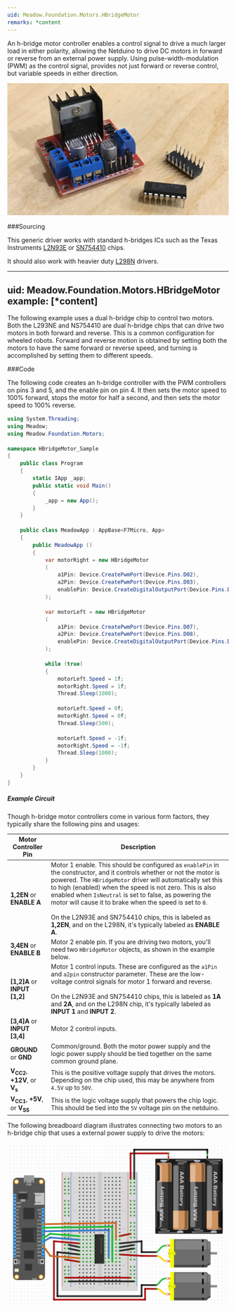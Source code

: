 ```yaml
---
uid: Meadow.Foundation.Motors.HBridgeMotor
remarks: *content
---
```


An h-bridge motor controller enables a control signal to drive a much larger load in either polarity, allowing the Netduino to drive DC motors in forward or reverse from an external power supply. Using pulse-width-modulation (PWM) as the control signal, provides not just forward or reverse control, but variable speeds in either direction.

![](../../API_Assets/Meadow.Foundation.Motors.HBridgeMotor/HBridges.jpg)

###Sourcing

This generic driver works with standard h-bridges ICs such as the Texas Instruments [L2N93E](https://octopart.com/search?q=L293NE) or [SN754410](https://octopart.com/search?q=SN754410) chips.

It should also work with heavier duty [L298N](https://www.amazon.com/s/ref=nb_sb_noss_2?url=search-alias%3Daps&field-keywords=l298n) drivers.

---
uid: Meadow.Foundation.Motors.HBridgeMotor
example: [*content]
---

The following example uses a dual h-bridge chip to control two motors. Both the L293NE and NS754410 are dual h-bridge chips that can drive two motors in both forward and reverse. This is a common configuration for wheeled robots. Forward and reverse motion is obtained by setting both the motors to have the same forward or reverse speed, and turning is accomplished by setting them to different speeds.

###Code

The following code creates an h-bridge controller with the PWM controllers on pins 3 and 5, and the enable pin on pin 4. It then sets the motor speed to 100% forward, stops the motor for half a second, and then sets the motor speed to 100% reverse.

```csharp
using System.Threading;
using Meadow;
using Meadow.Foundation.Motors;

namespace HBridgeMotor_Sample
{
    public class Program
    {
        static IApp _app; 
        public static void Main()
        {
            _app = new App();
        }
    }
    
    public class MeadowApp : AppBase<F7Micro, App>
    {
        public MeadowApp ()
        {
            var motorRight = new HBridgeMotor
            (
                a1Pin: Device.CreatePwmPort(Device.Pins.D02),
                a2Pin: Device.CreatePwmPort(Device.Pins.D03),
                enablePin: Device.CreateDigitalOutputPort(Device.Pins.D04)
            );

            var motorLeft = new HBridgeMotor
            (
                a1Pin: Device.CreatePwmPort(Device.Pins.D07),
                a2Pin: Device.CreatePwmPort(Device.Pins.D08),
                enablePin: Device.CreateDigitalOutputPort(Device.Pins.D09)
            );

            while (true)
            {
                motorLeft.Speed = 1f;
                motorRight.Speed = 1f;
                Thread.Sleep(1000);

                motorLeft.Speed = 0f;
                motorRight.Speed = 0f;
                Thread.Sleep(500);

                motorLeft.Speed = -1f;
                motorRight.Speed = -1f;
                Thread.Sleep(1000);
            }
        }
    }
}
```

##### Example Circuit

Though h-bridge motor controllers come in various form factors, they typically share the following pins and usages:

| Motor Controller Pin           | Description                                           |
|--------------------------------|-------------------------------------------------------|
| **1,2EN** or **ENABLE A**      | Motor 1 enable. This should be configured as `enablePin` in the constructor, and it controls whether or not the motor is powered. The `HBridgeMotor` driver will automatically set this to high (enabled) when the speed is not zero. This is also enabled when `IsNeutral` is set to false, as powering the motor will cause it to brake when the speed is set to `0`. <br/><br/> On the L2N93E and SN754410 chips, this is labeled as **1,2EN**, and on the L298N, it's typically labeled as **ENABLE A**. |
| **3,4EN** or **ENABLE B**             | Motor 2 enable pin. If you are driving two motors, you'll need two `HBridgeMotor` objects, as shown in the example below. |
| **[1,2]A** or **INPUT [1,2]**  | Motor 1 control inputs. These are configured as the `a1Pin` and `a2pin` constructor parameter. These are the low-voltage control signals for motor 1 forward and reverse. <br/><br/> On the L2N93E and SN754410 chips, this is labeled as **1A** and **2A**, and on the L298N chip, it's typically labeled as **INPUT 1** and **INPUT 2**. |
| **[3,4]A** or **INPUT [3,4]**   | Motor 2 control inputs.                              |
| **GROUND** or **GND**           | Common/ground. Both the motor power supply and the logic power supply should be tied together on the same common ground plane. |
| **V<sub>CC2</sub>**, **+12V**, or **V<sub>s</sub>** | This is the positive voltage supply that drives the motors. Depending on the chip used, this may be anywhere from `4.5V` up to `50V`. |
| **V<sub>CC1</sub>**, **+5V**, or **V<sub>SS</sub>** | This is the logic voltage supply that powers the chip logic. This should be tied into the `5V` voltage pin on the netduino.    |

The following breadboard diagram illustrates connecting two motors to an h-bridge chip that uses a external power supply to drive the motors:

![](../../API_Assets/Meadow.Foundation.Motors.HBridgeMotor/HBridgeMotor.svg)